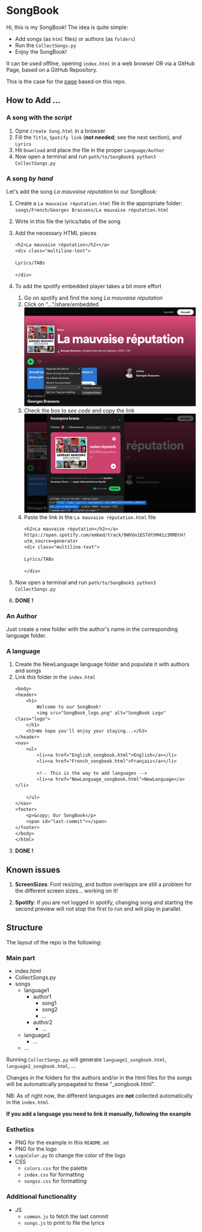 # SongBook
Hi, this is my SongBook!
The idea is quite simple:
- Add songs (as `html` files) or authors (as `folders`) 
- Run the `CollectSongs.py`
- Enjoy the SongBook!

It can be used offline, opening `index.html` in a web browser OR via a GitHub Page, based on a GitHub Repository.

This is the case for the [page](https://b-vitali.github.io/SongBook/) based on this repo.

## How to Add ...
### A song with the *script*
1. Opne `Create Song.html` in a browser
1. Fill the `Title`, `Spotify link` (**not needed**; see the next section), and `Lyrics` 
1. Hit `Download` and place the file in the proper `Language/Author`
1. Now open a terminal and run `path/to/SongBook$ python3 CollectSongs.py`  

### A song *by hand*
Let's add the song *La mauvaise réputation* to our SongBook:

1. Create a `La mauvaise réputation.html` file in the appropriate folder: `songs/French/Georges Brassens/La mauvaise réputation.html`
1. Wirte in this file the lyrics/tabs of the song
1. Add the necessary HTML pieces
    ```
    <h2>La mauvaise réputation</h2></a>
    <div class="multiline-text">

    Lyrics/TABs

    </div>
    ```

1. To add the spotify embedded player takes a bit more effort
    1. Go on spotify and find the song *La mauvaise réputation*
    1. Click on "..."/share/embedded
        <img src="Spotify_step1.png" title="Step 1">
    1. Check the box to *see code* and copy the link
        <img src="Spotify_step2.png" title="Step 2">
    1. Paste the link in the `La mauvaise réputation.html` file
        ```
        <h2>La mauvaise réputation</h2></a>
        https://open.spotify.com/embed/track/0WVGn1ESTdthM41z3RMDtH?utm_source=generator
        <div class="multiline-text">

        Lyrics/TABs

        </div>
        ```  
1. Now open a terminal and run `path/to/SongBook$ python3 CollectSongs.py`  
1. **DONE !**

### An Author
Just create a new folder with the author's name in the corresponding language folder.

### A language
1. Create the NewLanguage language folder and populate it with authors and songs
1. Link this folder in the `index.html`
    ```
    <body>
    <header>
        <h1>
            Welcome to our SongBook!
            <img src="SongBook_logo.png" alt="SongBook Logo" class="logo">
        </h1>
        <h3>We hope you'll enjoy your staying...</h3>
    </header>
    <nav>
        <ul>
            <li><a href="English_songbook.html">English</a></li>
            <li><a href="French_songbook.html">Français</a></li>

            <!-- This is the way to add languages -->
            <li><a href="NewLanguage_songbook.html">NewLanguage</a></li>

        </ul>
    </nav>
    <footer>
        <p>&copy; Our SongBook</p>
        <span id="last-commit"></span>
    </footer>
    </body>
    </html>
    ```
1. **DONE !**

## Known issues
1. **ScreenSizes**: Font resizing, and button overlapps are still a problem for the different screen sizes... working on it!

1. **Spotify**: If you are not logged in spotify, changing song and starting the second preview will not stop the first to run and will play in parallel.

## Structure
The layout of the repo is the following:

### Main part
- index.html
- CollectSongs.py
- songs
    - language1
        - author1
            - song1
            - song2
            - ...
        - author2
            - ...
    - language2
        - ...
    - ...

Running `CollectSongs.py` will generate `language1_songbook.html`, `language2_songbook.html`, ...

Changes in the folders for the authors and/or in the html files for the songs will be automatically propagated to these "_songbook.html".

NB: As of right now, the different languages are **not** collected automatically in the `index.html`. 

**If you add a language you need to link it manually, following the example**

### Esthetics
- PNG for the example in this `README.md`
- PNG for the logo
- `LogoColor.py` to change the color of the logo
- CSS
    - `colors.css` for the palette
    - `index.css`  for formatting
    - `songss.css` for formatting

### Additional functionality
- JS
    - `common.js` to fetch the last commit
    - `songs.js`  to print to file the lyrics 

